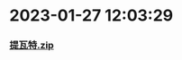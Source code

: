 # 2023-01-27 12:03:29

### [提瓦特.zip](https://raw.githubusercontent.com/Sam5440/Genshin_Impact_Teleport_Files/main/Genshin_Impact_Teleport/AutoGeneratePoint/Points%28SortByItemKind%29%5Bver2.8%5D%5Bcn-en%5D%5B2022-10-19%5D/Teleport%20ALL%20AutoRange15m%20y_offset_3m%20CN/%E6%80%AA%E7%89%A9/%E8%8E%B9%E6%9C%AF%E5%A3%AB/%E6%8F%90%E7%93%A6%E7%89%B9.zip)


